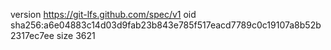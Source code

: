 version https://git-lfs.github.com/spec/v1
oid sha256:a6e04883c14d03d9fab23b843e785f517eacd7789c0c19107a8b52b2317ec7ee
size 3621
